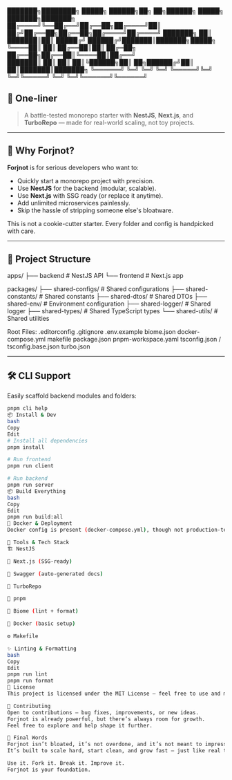 ███████╗████████╗ █████╗  ██████╗██╗  ██╗██████╗  █████╗ ███████╗███████╗
██╔════╝╚══██╔══╝██╔══██╗██╔════╝██║ ██╔╝██╔══██╗██╔══██╗██╔════╝██╔════╝
███████╗   ██║   ███████║██║     █████╔╝ ██████╔╝███████║███████╗█████╗  
╚════██║   ██║   ██╔══██║██║     ██╔═██╗ ██╔══██╗██╔══██║╚════██║██╔══╝  
███████║   ██║   ██║  ██║╚██████╗██║  ██╗██████╔╝██║  ██║███████║███████╗
╚══════╝   ╚═╝   ╚═╝  ╚═╝ ╚═════╝╚═╝  ╚═╝╚═════╝ ╚═╝  ╚═╝╚══════╝╚══════╝
                                                                         


## 🧠 One-liner
> A battle-tested monorepo starter with **NestJS**, **Next.js**, and **TurboRepo** — made for real-world scaling, not toy projects.

---

## 🚀 Why Forjnot?

**Forjnot** is for serious developers who want to:

- Quickly start a monorepo project with precision.
- Use **NestJS** for the backend (modular, scalable).
- Use **Next.js** with SSG ready (or replace it anytime).
- Add unlimited microservices painlessly.
- Skip the hassle of stripping someone else's bloatware.

This is not a cookie-cutter starter. Every folder and config is handpicked with care.

---

## 📁 Project Structure

apps/
├── backend # NestJS API
└── frontend # Next.js app

packages/
├── shared-configs/         # Shared configurations
├── shared-constants/       # Shared constants
├── shared-dtos/            # Shared DTOs
├── shared-env/             # Environment configuration
├── shared-logger/          # Shared logger
├── shared-types/           # Shared TypeScript types
└── shared-utils/           # Shared utilities

Root Files:
.editorconfig
.gitignore
.env.example
biome.json
docker-compose.yml
makefile
package.json
pnpm-workspace.yaml
tsconfig.json / tsconfig.base.json
turbo.json

---

## 🛠️ CLI Support

Easily scaffold backend modules and folders:

```bash
pnpm cli help
📦 Install & Dev
bash
Copy
Edit
# Install all dependencies
pnpm install

# Run frontend
pnpm run client

# Run backend
pnpm run server
📦 Build Everything
bash
Copy
Edit
pnpm run build:all
🐳 Docker & Deployment
Docker config is present (docker-compose.yml), though not production-tested yet. PM2 is not included, but Vercel deployment is verified for frontend.

🧪 Tools & Tech Stack
🏗️ NestJS

💨 Next.js (SSG-ready)

🧪 Swagger (auto-generated docs)

🧩 TurboRepo

🐙 pnpm

🔧 Biome (lint + format)

🐳 Docker (basic setup)

⚙️ Makefile

✨ Linting & Formatting
bash
Copy
Edit
pnpm run lint
pnpm run format
🧾 License
This project is licensed under the MIT License — feel free to use and modify it.

🤝 Contributing
Open to contributions — bug fixes, improvements, or new ideas.
Forjnot is already powerful, but there’s always room for growth.
Feel free to explore and help shape it further.

🧭 Final Words
Forjnot isn’t bloated, it’s not overdone, and it’s not meant to impress.
It’s built to scale hard, start clean, and grow fast — just like real teams need.

Use it. Fork it. Break it. Improve it.
Forjnot is your foundation.